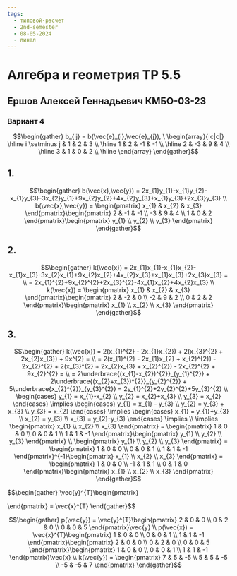 ```yaml
---
tags:
  - типовой-расчет
  - 2nd-semester
  - 08-05-2024
  - линал
---
```


# Алгебра и геометрия ТР 5.5

## Ершов Алексей Геннадьевич КМБО-03-23

### Вариант 4

$$\begin{gather}
b_{ij} = b(\vec{e}_{i},\vec{e}_{j}), \ \begin{array}{|c|c|}
\hline i \setminus j & 1 & 2 & 3 \\
\hline 1 & 2 & -1 & -1 \\
\hline 2 & -3 & 9 & 4 \\
\hline 3 & 1 & 0 & 2 \\
\hline
\end{array}
\end{gather}$$

## 1.

$$\begin{gather}
b(\vec{x},\vec{y}) = 2x_{1}y_{1}-x_{1}y_{2}-x_{1}y_{3}-3x_{2}y_{1}+9x_{2}y_{2}+4x_{2}y_{3}+x_{1}y_{3}+2x_{3}y_{3} \\
b(\vec{x},\vec{y}) = \begin{pmatrix}
x_{1} & x_{2} & x_{3}
\end{pmatrix}\begin{pmatrix}
2 & -1 & -1 \\
-3 & 9 & 4 \\
1 & 0 & 2
\end{pmatrix}\begin{pmatrix}
y_{1} \\
y_{2} \\
y_{3}
\end{pmatrix}
\end{gather}$$

## 2.

$$\begin{gather}
k(\vec{x}) = 2x_{1}x_{1}-x_{1}x_{2}-x_{1}x_{3}-3x_{2}x_{1}+9x_{2}x_{2}+4x_{2}x_{3}+x_{1}x_{3}+2x_{3}x_{3} = \\
= 2x_{1}^{2}+9x_{2}^{2}+2x_{3}^{2}-4x_{1}x_{2}+4x_{2}x_{3} \\
k(\vec{x}) = \begin{pmatrix}
x_{1} & x_{2} & x_{3}
\end{pmatrix}\begin{pmatrix}
2 & -2 & 0 \\
-2 & 9 & 2 \\
0 & 2 & 2
\end{pmatrix}\begin{pmatrix}
x_{1} \\
x_{2} \\
x_{3}
\end{pmatrix}
\end{gather}$$

## 3.

$$\begin{gather}
k(\vec{x}) = 2(x_{1}^{2} - 2x_{1}x_{2}) + 2(x_{3}^{2} + 2x_{2}x_{3}) + 9x^{2} = \\
= 2(x_{1}^{2} - 2x_{1}x_{2} + x_{2}^{2}) - 2x_{2}^{2} + 2(x_{3}^{2} + 2x_{2}x_{3} + x_{2}^{2}) - 2x_{2}^{2} + 9x_{2}^{2} = \\
= 2\underbrace{(x_{1}-x_{2})^{2}}_{y_{1}^{2}} + 2\underbrace{(x_{2}+x_{3})^{2}}_{y_{2}^{2}} + 5\underbrace{x_{2}^{2}}_{y_{3}^{2}} = 2y_{1}^{2}+2y_{2}^{2}+5y_{3}^{2} \\
\begin{cases}
y_{1} = x_{1}-x_{2} \\
y_{2} = x_{2}+x_{3} \\
y_{3} = x_{2}
\end{cases} \implies \begin{cases}
y_{1} = x_{1} - y_{3} \\
y_{2} = y_{3} + x_{3} \\
y_{3} = x_{2}
\end{cases} \implies \begin{cases}
x_{1} = y_{1}+y_{3} \\
x_{2} = y_{3} \\
x_{3} = y_{2}-y_{3}
\end{cases} \implies \\
\implies \begin{pmatrix}
x_{1} \\
x_{2} \\
x_{3}
\end{pmatrix} = \begin{pmatrix}
1 & 0 & 0 \\
0 & 0 & 1 \\
1 & 1 & -1
\end{pmatrix}\begin{pmatrix}
y_{1} \\
y_{2} \\
y_{3}
\end{pmatrix} \\
\begin{pmatrix}
y_{1} \\
y_{2} \\
y_{3}
\end{pmatrix} = \begin{pmatrix}
1 & 0 & 0 \\
0 & 0 & 1 \\
1 & 1 & -1
\end{pmatrix}^{-1}\begin{pmatrix}
x_{1} \\
x_{2} \\
x_{3}
\end{pmatrix} = \begin{pmatrix}
1 & 0 & 0 \\
-1 & 1 & 1 \\
0 & 1 & 0
\end{pmatrix}\begin{pmatrix}
x_{1} \\
x_{2} \\
x_{3}
\end{pmatrix}
\end{gather}$$

$$\begin{gather}
\vec{y}^{T}\begin{pmatrix}

\end{pmatrix} = \vec{x}^{T}
\end{gather}$$

$$\begin{gather}
p(\vec{y}) = \vec{y}^{T}\begin{pmatrix}
2 & 0 & 0 \\
0 & 2 & 0 \\
0 & 0 & 5
\end{pmatrix}\vec{y} \\
p(\vec{x}) = \vec{x}^{T}\begin{pmatrix}
1 & 0 & 0 \\
0 & 0 & 1 \\
1 & 1 & -1
\end{pmatrix}\begin{pmatrix}
2 & 0 & 0 \\
0 & 2 & 0 \\
0 & 0 & 5
\end{pmatrix}\begin{pmatrix}
1 & 0 & 0 \\
0 & 0 & 1 \\
1 & 1 & -1
\end{pmatrix}\vec{x} \\
k(\vec{y}) = \begin{pmatrix}
7 & 5 & -5 \\
5 & 5 & -5 \\
-5 & -5 & 7
\end{pmatrix}
\end{gather}$$
